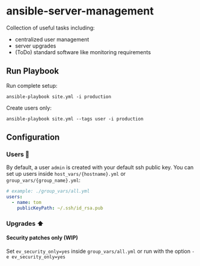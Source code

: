 # ansible-server-management
Collection of useful tasks including:
- centralized user management
- server upgrades
- (ToDo) standard software like monitoring requirements

## Run Playbook

Run complete setup:
```shell
ansible-playbook site.yml -i production
```

Create users only:
```shell
ansible-playbook site.yml --tags user -i production
```


## Configuration
### Users :busts_in_silhouette:
By default, a user `admin` is created with your default ssh public key. 
You can set up users inside `host_vars/{hostname}.yml` or `group_vars/{group_name}.yml`:

```yaml
# example: ./group_vars/all.yml
users:
  - name: tom
    publicKeyPath: ~/.ssh/id_rsa.pub
```

### Upgrades :arrow_up:

#### Security patches only (WIP)
Set `ev_security_only=yes` inside `group_vars/all.yml` or run with the option `-e ev_security_only=yes`